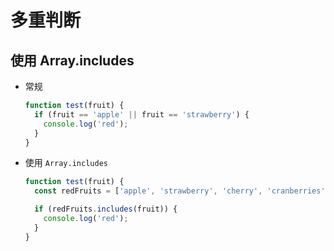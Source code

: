 # 多重判断

## 使用 Array.includes

+ 常规

    ```js
    function test(fruit) {
      if (fruit == 'apple' || fruit == 'strawberry') {
        console.log('red');
      }
    }
    ```

+ 使用 `Array.includes`

    ```js
    function test(fruit) {
      const redFruits = ['apple', 'strawberry', 'cherry', 'cranberries'];

      if (redFruits.includes(fruit)) {
        console.log('red');
      }
    }
    ```
